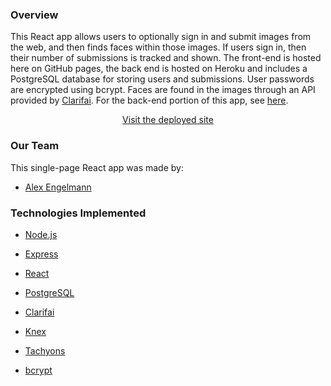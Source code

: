 ### Overview

This React app allows users to optionally sign in and submit images from the web, and then finds faces within those images.  If users sign in, then their number of submissions is tracked and shown.  The front-end is hosted here on GitHub pages, the back end is hosted on Heroku and includes a PostgreSQL database for storing users and submissions.  User passwords are encrypted using bcrypt.  Faces are found in the images through an API provided by [Clarifai](https://www.clarifai.com/).  For the back-end portion of this app, see [here](https://github.com/alex-engelmann/face-detection-backend).

<p align="center"><a href=https://alex-engelmann.github.io/face-detection/> Visit the deployed site</a></p>


### Our Team

This single-page React app was made by:

* [Alex Engelmann](https://github.com/alex-engelmann)

### Technologies Implemented

* [Node.js](https://nodejs.org)

* [Express](https://expressjs.com/)

* [React](https://reactjs.org/)

* [PostgreSQL](https://www.postgresql.org/)

* [Clarifai](https://www.clarifai.com/)
   
* [Knex](http://knexjs.org/)
   
* [Tachyons](https://tachyons.io/)

* [bcrypt](https://www.npmjs.com/package/bcrypt)
